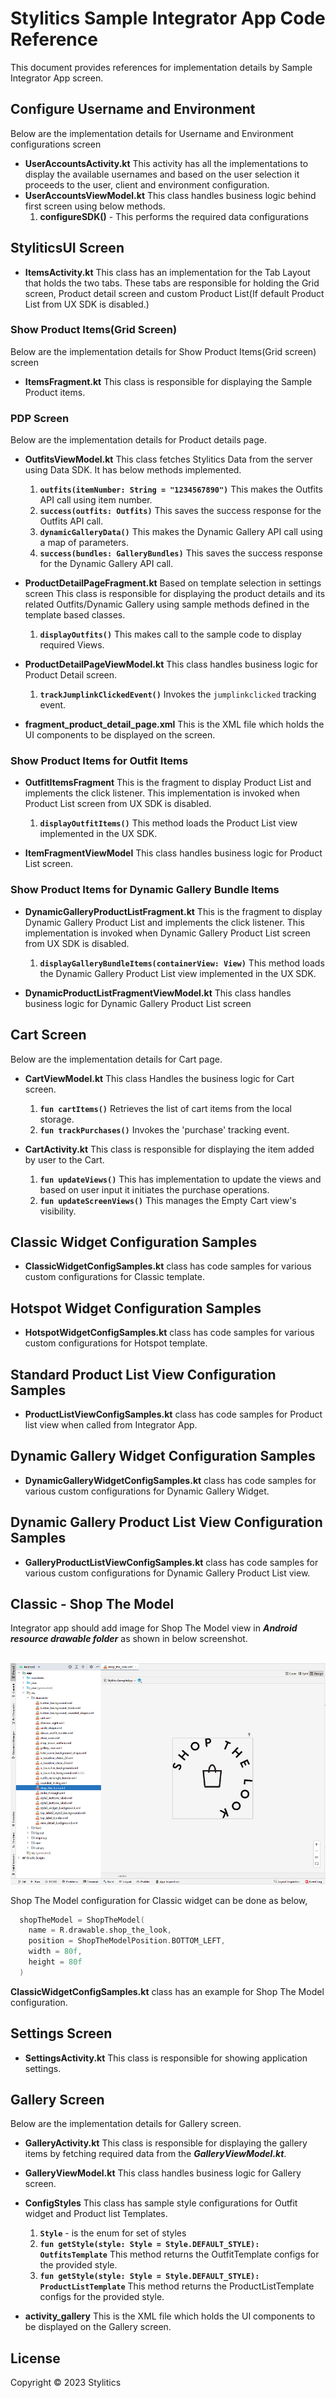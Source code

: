 # Stylitics Sample Integrator App Code Reference 

This document provides references for implementation details by Sample Integrator App screen.

## Configure Username and Environment

Below are the implementation details for Username and Environment configurations screen

* **UserAccountsActivity.kt** This activity has all the implementations to display the available usernames and based on the user selection it proceeds to the user, client and environment configuration.
* **UserAccountsViewModel.kt** This class handles business logic behind first screen using below methods.
     1. **configureSDK()** - This performs the required data configurations


## StyliticsUI Screen

* **ItemsActivity.kt** This class has an implementation for the Tab Layout that holds the two tabs. These tabs are responsible for holding the Grid screen, 
Product detail screen and custom Product List(If default Product List from UX SDK is disabled.) 

### Show Product Items(Grid Screen)

Below are the implementation details for Show Product Items(Grid screen) screen

* **ItemsFragment.kt** This class is responsible for displaying the Sample Product items.

### PDP Screen

Below are the implementation details for Product details page.

* **OutfitsViewModel.kt** This class fetches Stylitics Data from the server using Data SDK. It has below methods implemented.
     1. **`outfits(itemNumber: String = "1234567890")`** This makes the Outfits API call using item number.
     2. **`success(outfits: Outfits)`** This saves the success response for the Outfits API call.
     3. **`dynamicGalleryData()`** This makes the Dynamic Gallery API call using a map of parameters.
     4. **`success(bundles: GalleryBundles)`** This saves the success response for the Dynamic Gallery API call.

* **ProductDetailPageFragment.kt** Based on template selection in settings screen This class is responsible for displaying the product details and its related Outfits/Dynamic Gallery using sample methods defined in the template based classes.
     1. **`displayOutfits()`** This makes call to the sample code to display required Views.
 
* **ProductDetailPageViewModel.kt** This class handles business logic for Product Detail screen.
     1. **`trackJumplinkClickedEvent()`** Invokes the `jumplinkclicked` tracking event.

* **fragment_product_detail_page.xml** This is the XML file which holds the UI components to be displayed on the screen.

### Show Product Items for Outfit Items

* **OutfitItemsFragment** This is the fragment to display Product List and implements the click listener. This implementation is invoked when Product List screen from UX SDK is disabled.
  1. **`displayOutfitItems()`** This method loads the Product List view implemented in the UX SDK.

* **ItemFragmentViewModel** This class handles business logic for Product List screen.

### Show Product Items for Dynamic Gallery Bundle Items

* **DynamicGalleryProductListFragment.kt** This is the fragment to display Dynamic Gallery Product List and implements the click listener. This implementation is invoked when Dynamic Gallery Product List screen from UX SDK is disabled.
  1. **`displayGalleryBundleItems(containerView: View)`** This method loads the Dynamic Gallery Product List view implemented in the UX SDK.

* **DynamicProductListFragmentViewModel.kt** This class handles business logic for Dynamic Gallery Product List screen

## Cart Screen

Below are the implementation details for Cart page.

* **CartViewModel.kt** This class Handles the business logic for Cart screen.
  1. **`fun cartItems()`** Retrieves the list of cart items from the local storage.
  2. **`fun trackPurchases()`** Invokes the 'purchase' tracking event.

* **CartActivity.kt** This class is responsible for displaying the item added by user to the Cart.
  1. **`fun updateViews()`** This has implementation to update the views and based on user input it initiates the purchase operations.
  2. **`fun updateScreenViews()`** This manages the Empty Cart view's visibility.


## Classic Widget Configuration Samples

* **ClassicWidgetConfigSamples.kt** class has code samples for various custom configurations for Classic template. 

## Hotspot Widget Configuration Samples

* **HotspotWidgetConfigSamples.kt** class has code samples for various custom configurations for Hotspot template.

## Standard Product List View Configuration Samples

* **ProductListViewConfigSamples.kt** class has code samples for Product list view when called from Integrator App.

## Dynamic Gallery Widget Configuration Samples

* **DynamicGalleryWidgetConfigSamples.kt** class has code samples for various custom configurations for Dynamic Gallery Widget.

## Dynamic Gallery Product List View Configuration Samples

* **GalleryProductListViewConfigSamples.kt** class has code samples for various custom configurations for Dynamic Gallery Product List view.

## Classic - Shop The Model

Integrator app should add image for Shop The Model view in *_**Android resource drawable folder**_* as shown in below screenshot.

</br>![Image1](Screenshots/shop_the_model_image_location.png)

Shop The Model configuration for Classic widget can be done as below,

```kotlin
  shopTheModel = ShopTheModel(
    name = R.drawable.shop_the_look,
    position = ShopTheModelPosition.BOTTOM_LEFT,
    width = 80f,
    height = 80f
  )
```

**ClassicWidgetConfigSamples.kt** class has an example for Shop The Model configuration.

## Settings Screen

* **SettingsActivity.kt**  This class is responsible for showing application settings.

## Gallery Screen

Below are the implementation details for Gallery screen.

* **GalleryActivity.kt** This class is responsible for displaying the gallery items by fetching required data from the *_**GalleryViewModel.kt**_*. 

* **GalleryViewModel.kt** This class handles business logic for Gallery screen.

* **ConfigStyles** This class has sample style configurations for Outfit widget and Product list Templates.
    1. **`Style`**  - is the enum for set of styles
    2. **`fun getStyle(style: Style = Style.DEFAULT_STYLE): OutfitsTemplate`** This method returns the OutfitTemplate configs for the provided style.
    3. **`fun getStyle(style: Style = Style.DEFAULT_STYLE): ProductListTemplate`** This method returns the ProductListTemplate configs for the provided style. 

* **activity_gallery** This is the XML file which holds the UI components to be displayed on the Gallery screen.

## License

Copyright © 2023 Stylitics

